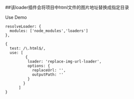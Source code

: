 ##该loader插件会将项目中html文件的图片地址替换成指定目录

Use Demo
``` 将源码下载到自己的项目目录下，比如下载到loader文件夹，修改webpack.config查找loader路径
resolveLoader: {
  modules: ['node_modules','loaders']
},
```

``` 在webpack.config配置文件中loader配置加上以下代码
{
  test: /\.html$/,
  use: [
         {
          loader: 'replace-img-url-loader',
          options: {
            replaceUrl: '',
            outputPath: ''
          }
        }
      ]
}
```
